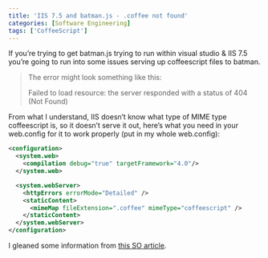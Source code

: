 ```yaml
---
title: 'IIS 7.5 and batman.js - .coffee not found'
categories: [Software Engineering]
tags: ['CoffeeScript']
---
```



If you’re trying to get batman.js trying to run within visual studio & IIS 7.5 you’re going to run into some issues serving up coffeescript files to batman.

> The error might look something like this:
>
> Failed to load resource: the server responded with a status of 404 (Not Found)
>

From what I understand, IIS doesn’t know what type of MIME type coffeescript is, so it doesn’t serve it out, here’s what you need in your web.config for it to work properly (put in my whole web.config):

```xml
<configuration>
  <system.web>
    <compilation debug="true" targetFramework="4.0"/>
  </system.web>

  <system.webServer>
    <httpErrors errorMode="Detailed" />
    <staticContent>
      <mimeMap fileExtension=".coffee" mimeType="coffeescript" />
    </staticContent>
  </system.webServer>
</configuration>
```
I gleaned some information from [this SO article][1].

 [1]: http://stackoverflow.com/questions/9760034/what-causes-a-404-4-on-iis-7-5-for-delivering-a-static-file "this SO article"
